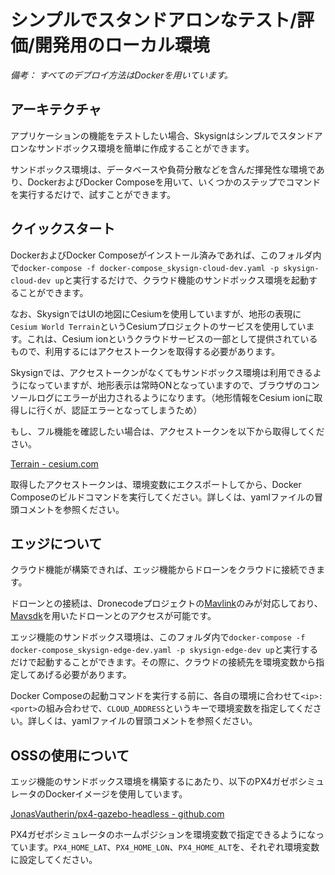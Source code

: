 # シンプルでスタンドアロンなテスト/評価/開発用のローカル環境

_備考： すべてのデプロイ方法はDockerを用いています。_

## アーキテクチャ
アプリケーションの機能をテストしたい場合、Skysignはシンプルでスタンドアロンなサンドボックス環境を簡単に作成することができます。

サンドボックス環境は、データベースや負荷分散などを含んだ揮発性な環境であり、DockerおよびDocker Composeを用いて、いくつかのステップでコマンドを実行するだけで、試すことができます。

## クイックスタート
DockerおよびDocker Composeがインストール済みであれば、このフォルダ内で`docker-compose -f docker-compose_skysign-cloud-dev.yaml -p skysign-cloud-dev up`と実行するだけで、クラウド機能のサンドボックス環境を起動することができます。

なお、SkysignではUIの地図にCesiumを使用していますが、地形の表現に`Cesium World Terrain`というCesiumプロジェクトのサービスを使用しています。これは、Cesium ionというクラウドサービスの一部として提供されているもので、利用するにはアクセストークンを取得する必要があります。

Skysignでは、アクセストークンがなくてもサンドボックス環境は利用できるようになっていますが、地形表示は常時ONとなっていますので、ブラウザのコンソールログにエラーが出力されるようになります。（地形情報をCesium ionに取得しに行くが、認証エラーとなってしまうため）

もし、フル機能を確認したい場合は、アクセストークンを以下から取得してください。

[Terrain - cesium.com](https://cesium.com/docs/tutorials/terrain/)

取得したアクセストークンは、環境変数にエクスポートしてから、Docker Composeのビルドコマンドを実行してください。詳しくは、yamlファイルの冒頭コメントを参照ください。

## エッジについて
クラウド機能が構築できれば、エッジ機能からドローンをクラウドに接続できます。

ドローンとの接続は、Dronecodeプロジェクトの[Mavlink](https://github.com/mavlink/mavlink)のみが対応しており、[Mavsdk](https://github.com/mavlink/mavsdk)を用いたドローンとのアクセスが可能です。

エッジ機能のサンドボックス環境は、このフォルダ内で`docker-compose -f docker-compose_skysign-edge-dev.yaml -p skysign-edge-dev up`と実行するだけで起動することができます。その際に、クラウドの接続先を環境変数から指定してあげる必要があります。

Docker Composeの起動コマンドを実行する前に、各自の環境に合わせて`<ip>:<port>`の組み合わせで、`CLOUD_ADDRESS`というキーで環境変数を指定してください。詳しくは、yamlファイルの冒頭コメントを参照ください。

## OSSの使用について
エッジ機能のサンドボックス環境を構築するにあたり、以下のPX4ガゼボシミュレータのDockerイメージを使用しています。

[JonasVautherin/px4-gazebo-headless - github.com](https://github.com/JonasVautherin/px4-gazebo-headless)

PX4ガゼボシミュレータのホームポジションを環境変数で指定できるようになっています。`PX4_HOME_LAT`、`PX4_HOME_LON`、`PX4_HOME_ALT`を、それぞれ環境変数に設定してください。
